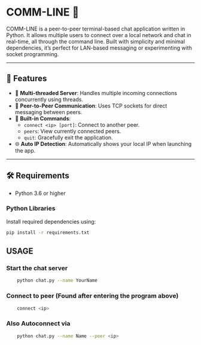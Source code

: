 # COMM-LINE 💬

COMM-LINE is a peer-to-peer terminal-based chat application written in Python. It allows multiple users to connect over a local network and chat in real-time, all through the command line. Built with simplicity and minimal dependencies, it’s perfect for LAN-based messaging or experimenting with socket programming.

---

## 🚀 Features

- 🧵 **Multi-threaded Server**: Handles multiple incoming connections concurrently using threads.
- 🔌 **Peer-to-Peer Communication**: Uses TCP sockets for direct messaging between peers.
- 🧭 **Built-in Commands**:
  - `connect <ip> [port]`: Connect to another peer.
  - `peers`: View currently connected peers.
  - `quit`: Gracefully exit the application.
- 🌐 **Auto IP Detection**: Automatically shows your local IP when launching the app.

---

## 🛠️ Requirements

- Python 3.6 or higher

### Python Libraries

Install required dependencies using:

```bash
pip install -r requirements.txt
```

## USAGE

### Start the chat server

```bash
    python chat.py --name YourName
```

### Connect to peer (Found after entering the program above)

```bash
    connect <ip>
```

### Also Autoconnect via 

```bash 
    python chat.py --name Name --peer <ip>
```
